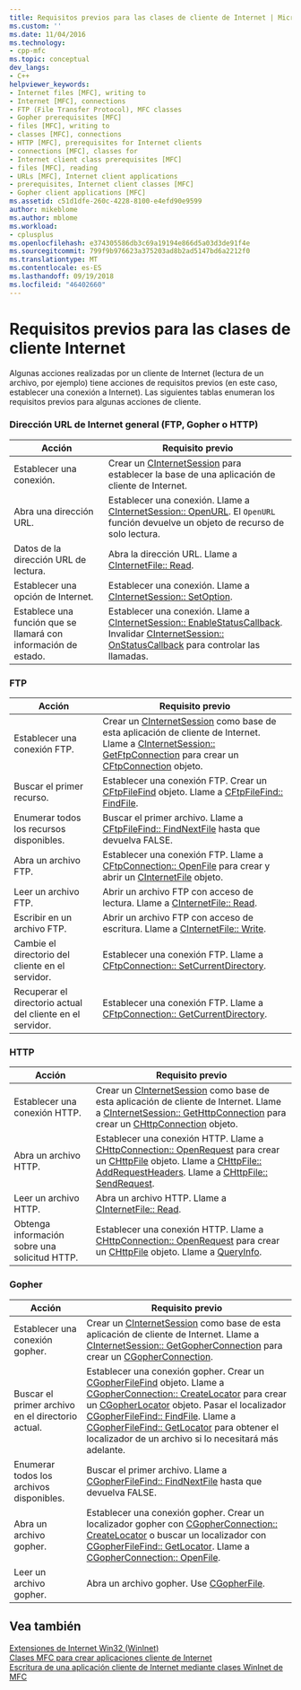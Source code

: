 ```yaml
---
title: Requisitos previos para las clases de cliente de Internet | Microsoft Docs
ms.custom: ''
ms.date: 11/04/2016
ms.technology:
- cpp-mfc
ms.topic: conceptual
dev_langs:
- C++
helpviewer_keywords:
- Internet files [MFC], writing to
- Internet [MFC], connections
- FTP (File Transfer Protocol), MFC classes
- Gopher prerequisites [MFC]
- files [MFC], writing to
- classes [MFC], connections
- HTTP [MFC], prerequisites for Internet clients
- connections [MFC], classes for
- Internet client class prerequisites [MFC]
- files [MFC], reading
- URLs [MFC], Internet client applications
- prerequisites, Internet client classes [MFC]
- Gopher client applications [MFC]
ms.assetid: c51d1dfe-260c-4228-8100-e4efd90e9599
author: mikeblome
ms.author: mblome
ms.workload:
- cplusplus
ms.openlocfilehash: e374305586db3c69a19194e866d5a03d3de91f4e
ms.sourcegitcommit: 799f9b976623a375203ad8b2ad5147bd6a2212f0
ms.translationtype: MT
ms.contentlocale: es-ES
ms.lasthandoff: 09/19/2018
ms.locfileid: "46402660"
---
```

# <a name="prerequisites-for-internet-client-classes"></a>Requisitos previos para las clases de cliente Internet

Algunas acciones realizadas por un cliente de Internet (lectura de un archivo, por ejemplo) tiene acciones de requisitos previos (en este caso, establecer una conexión a Internet). Las siguientes tablas enumeran los requisitos previos para algunas acciones de cliente.

### <a name="general-internet-url-ftp-gopher-or-http"></a>Dirección URL de Internet general (FTP, Gopher o HTTP)

|Acción|Requisito previo|
|------------|------------------|
|Establecer una conexión.|Crear un [CInternetSession](../mfc/reference/cinternetsession-class.md) para establecer la base de una aplicación de cliente de Internet.|
|Abra una dirección URL.|Establecer una conexión. Llame a [CInternetSession:: OpenURL](../mfc/reference/cinternetsession-class.md#openurl). El `OpenURL` función devuelve un objeto de recurso de solo lectura.|
|Datos de la dirección URL de lectura.|Abra la dirección URL. Llame a [CInternetFile:: Read](../mfc/reference/cinternetfile-class.md#read).|
|Establecer una opción de Internet.|Establecer una conexión. Llame a [CInternetSession:: SetOption](../mfc/reference/cinternetsession-class.md#setoption).|
|Establece una función que se llamará con información de estado.|Establecer una conexión. Llame a [CInternetSession:: EnableStatusCallback](../mfc/reference/cinternetsession-class.md#enablestatuscallback). Invalidar [CInternetSession:: OnStatusCallback](../mfc/reference/cinternetsession-class.md#onstatuscallback) para controlar las llamadas.|

### <a name="ftp"></a>FTP

|Acción|Requisito previo|
|------------|------------------|
|Establecer una conexión FTP.|Crear un [CInternetSession](../mfc/reference/cinternetsession-class.md) como base de esta aplicación de cliente de Internet. Llame a [CInternetSession:: GetFtpConnection](../mfc/reference/cinternetsession-class.md#getftpconnection) para crear un [CFtpConnection](../mfc/reference/cftpconnection-class.md) objeto.|
|Buscar el primer recurso.|Establecer una conexión FTP. Crear un [CFtpFileFind](../mfc/reference/cftpfilefind-class.md) objeto. Llame a [CFtpFileFind:: FindFile](../mfc/reference/cftpfilefind-class.md#findfile).|
|Enumerar todos los recursos disponibles.|Buscar el primer archivo. Llame a [CFtpFileFind:: FindNextFile](../mfc/reference/cftpfilefind-class.md#findnextfile) hasta que devuelva FALSE.|
|Abra un archivo FTP.|Establecer una conexión FTP. Llame a [CFtpConnection:: OpenFile](../mfc/reference/cftpconnection-class.md#openfile) para crear y abrir un [CInternetFile](../mfc/reference/cinternetfile-class.md) objeto.|
|Leer un archivo FTP.|Abrir un archivo FTP con acceso de lectura. Llame a [CInternetFile:: Read](../mfc/reference/cinternetfile-class.md#read).|
|Escribir en un archivo FTP.|Abrir un archivo FTP con acceso de escritura. Llame a [CInternetFile:: Write](../mfc/reference/cinternetfile-class.md#write).|
|Cambie el directorio del cliente en el servidor.|Establecer una conexión FTP. Llame a [CFtpConnection:: SetCurrentDirectory](../mfc/reference/cftpconnection-class.md#setcurrentdirectory).|
|Recuperar el directorio actual del cliente en el servidor.|Establecer una conexión FTP. Llame a [CFtpConnection:: GetCurrentDirectory](../mfc/reference/cftpconnection-class.md#getcurrentdirectory).|

### <a name="http"></a>HTTP

|Acción|Requisito previo|
|------------|------------------|
|Establecer una conexión HTTP.|Crear un [CInternetSession](../mfc/reference/cinternetsession-class.md) como base de esta aplicación de cliente de Internet. Llame a [CInternetSession:: GetHttpConnection](../mfc/reference/cinternetsession-class.md#gethttpconnection) para crear un [CHttpConnection](../mfc/reference/chttpconnection-class.md) objeto.|
|Abra un archivo HTTP.|Establecer una conexión HTTP. Llame a [CHttpConnection:: OpenRequest](../mfc/reference/chttpconnection-class.md#openrequest) para crear un [CHttpFile](../mfc/reference/chttpfile-class.md) objeto. Llame a [CHttpFile:: AddRequestHeaders](../mfc/reference/chttpfile-class.md#addrequestheaders). Llame a [CHttpFile:: SendRequest](../mfc/reference/chttpfile-class.md#sendrequest).|
|Leer un archivo HTTP.|Abra un archivo HTTP. Llame a [CInternetFile:: Read](../mfc/reference/cinternetfile-class.md#read).|
|Obtenga información sobre una solicitud HTTP.|Establecer una conexión HTTP. Llame a [CHttpConnection:: OpenRequest](../mfc/reference/chttpconnection-class.md#openrequest) para crear un [CHttpFile](../mfc/reference/chttpfile-class.md) objeto. Llame a [QueryInfo](../mfc/reference/chttpfile-class.md#queryinfo).|

### <a name="gopher"></a>Gopher

|Acción|Requisito previo|
|------------|------------------|
|Establecer una conexión gopher.|Crear un [CInternetSession](../mfc/reference/cinternetsession-class.md) como base de esta aplicación de cliente de Internet. Llame a [CInternetSession:: GetGopherConnection](../mfc/reference/cinternetsession-class.md#getgopherconnection) para crear un [CGopherConnection](../mfc/reference/cgopherconnection-class.md).|
|Buscar el primer archivo en el directorio actual.|Establecer una conexión gopher. Crear un [CGopherFileFind](../mfc/reference/cgopherfilefind-class.md) objeto. Llame a [CGopherConnection:: CreateLocator](../mfc/reference/cgopherconnection-class.md#createlocator) para crear un [CGopherLocator](../mfc/reference/cgopherlocator-class.md) objeto. Pasar el localizador [CGopherFileFind:: FindFile](../mfc/reference/cgopherfilefind-class.md#findfile). Llame a [CGopherFileFind:: GetLocator](../mfc/reference/cgopherfilefind-class.md#getlocator) para obtener el localizador de un archivo si lo necesitará más adelante.|
|Enumerar todos los archivos disponibles.|Buscar el primer archivo. Llame a [CGopherFileFind:: FindNextFile](../mfc/reference/cgopherfilefind-class.md#findnextfile) hasta que devuelva FALSE.|
|Abra un archivo gopher.|Establecer una conexión gopher. Crear un localizador gopher con [CGopherConnection:: CreateLocator](../mfc/reference/cgopherconnection-class.md#createlocator) o buscar un localizador con [CGopherFileFind:: GetLocator](../mfc/reference/cgopherfilefind-class.md#getlocator). Llame a [CGopherConnection:: OpenFile](../mfc/reference/cgopherconnection-class.md#openfile).|
|Leer un archivo gopher.|Abra un archivo gopher. Use [CGopherFile](../mfc/reference/cgopherfile-class.md).|

## <a name="see-also"></a>Vea también

[Extensiones de Internet Win32 (WinInet)](../mfc/win32-internet-extensions-wininet.md)<br/>
[Clases MFC para crear aplicaciones cliente de Internet](../mfc/mfc-classes-for-creating-internet-client-applications.md)<br/>
[Escritura de una aplicación cliente de Internet mediante clases WinInet de MFC](../mfc/writing-an-internet-client-application-using-mfc-wininet-classes.md)
